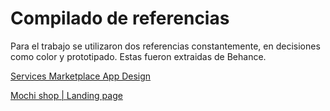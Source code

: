 # Compilado de referencias

Para el trabajo se utilizaron dos referencias constantemente, en decisiones como color y prototipado. Estas fueron extraidas de Behance.

[Services Marketplace App Design](https://www.behance.net/gallery/192149509/Services-Marketplace-App-Design?tracking_source=curated_galleries_ui-ux)

[Mochi shop | Landing page](https://www.behance.net/gallery/164363115/Mochi-shop-Landing-page?tracking_source=curated_galleries_ui-ux)